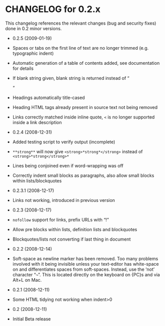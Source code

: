 CHANGELOG for 0.2.x
===================

This changelog references the relevant changes (bug and security fixes) done
in 0.2 minor versions.

* 0.2.5 (2009-01-19)

 * Spaces or tabs on the first line of text are no longer trimmed (e.g. typographic indent)
 * Automatic generation of a table of contents added, see documentation for details
 * If blank string given, blank string is returned instead of “<p></p>”
 * Headings automatically title-cased
 * Heading HTML tags already present in source text not being removed
 * Links correctly matched inside inline quote, `<` is no longer supported inside a link description

* 0.2.4 (2008-12-31)

 * Added testing script to verify output (incomplete)
 * `**strong**` will now give `<strong>*strong*</strong>` instead of `<strong>*strong</strong>*`
 * Lines being conjoined even if word-wrapping was off
 * Correctly indent small blocks as paragraphs, also allow small blocks within lists/blockquotes

* 0.2.3.1 (2008-12-17)

 * Links not working, introduced in previous version

* 0.2.3 (2008-12-17)

 * `nofollow` support for links, prefix URLs with “!”
 * Allow pre blocks within lists, definition lists and blockquotes
 * Blockquotes/lists not converting if last thing in document

* 0.2.2 (2008-12-14)

 * Soft-space as newline marker has been removed. Too many problems involved with it being invisible unless your
  text-editor has white-space on and differentiates spaces from soft-spaces. Instead, use the ‘not’ character “`¬`”.
  This is located directly on the keyboard on {PC}s and via Alt+L on Mac.

* 0.2.1 (2008-12-11)

 * Some HTML tidying not working when indent>0

* 0.2 (2008-12-11)

 * Initial Beta release

